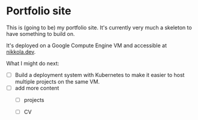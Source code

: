 # Portfolio site

This is (going to be) my portfolio site. It's currently very much a skeleton to have something to build on.

It's deployed on a Google Compute Engine VM and accessible at [nikkola.dev](https://www.nikkola.dev).

What I might do next:

- [ ] Build a deployment system with Kubernetes to make it easier to host multiple projects on the same VM.
- [ ] add more content
    - [ ] projects
    - [ ] CV

